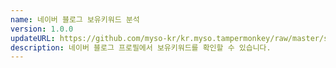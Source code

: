 ```yaml
---
name: 네이버 블로그 보유키워드 분석
version: 1.0.0
updateURL: https://github.com/myso-kr/kr.myso.tampermonkey/raw/master/service/com.naver.blog-profile.keyword.counter.user.js
description: 네이버 블로그 프로필에서 보유키워드를 확인할 수 있습니다.
---
```

